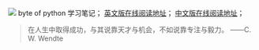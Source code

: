 ![](http://upload-images.jianshu.io/upload_images/4712888-63c640df05805fab.png?imageMogr2/auto-orient/strip%7CimageView2/2/w/1240)
byte of python 学习笔记；
[英文版在线阅读地址](https://python.swaroopch.com/)；
[中文版在线阅读地址](https://bop.molun.net/)；
> 在人生中取得成功，与其说靠天才与机会，不如说靠专注与毅力。 ——C. W. Wendte